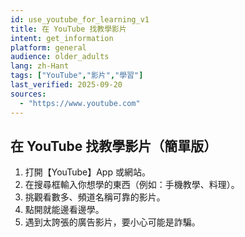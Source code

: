 ```yaml
---
id: use_youtube_for_learning_v1
title: 在 YouTube 找教學影片
intent: get_information
platform: general
audience: older_adults
lang: zh-Hant
tags: ["YouTube","影片","學習"]
last_verified: 2025-09-20
sources:
  - "https://www.youtube.com"
---
```


## 在 YouTube 找教學影片（簡單版）

1. 打開【YouTube】App 或網站。  
2. 在搜尋框輸入你想學的東西（例如：手機教學、料理）。  
3. 挑觀看數多、頻道名稱可靠的影片。  
4. 點開就能邊看邊學。  
5. 遇到太誇張的廣告影片，要小心可能是詐騙。
